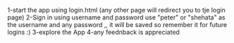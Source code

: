 1-start the app using login.html (any other page will redirect you to tje login page)
2-Sign in using username and password
use "peter" or "shehata" as the username and any password ,, it will be saved so remember it
for future logins :)
3-explore the App
4-any feednback is appreciated
